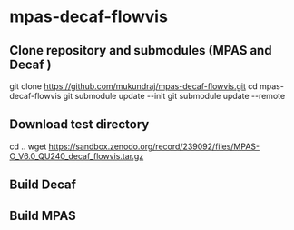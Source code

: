 # mpas-decaf-flowvis


## Clone repository and submodules (MPAS and Decaf )
git clone https://github.com/mukundraj/mpas-decaf-flowvis.git
cd mpas-decaf-flowvis
git submodule update --init
git submodule update --remote

## Download test directory
cd ..
wget https://sandbox.zenodo.org/record/239092/files/MPAS-O_V6.0_QU240_decaf_flowvis.tar.gz


## Build Decaf


## Build MPAS




